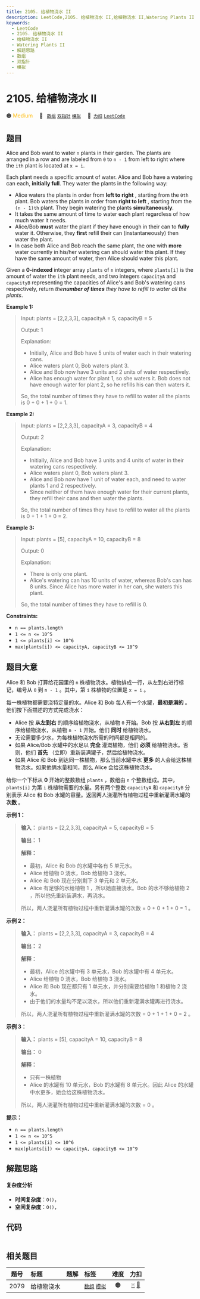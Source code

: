 ```yaml
---
title: 2105. 给植物浇水 II
description: LeetCode,2105. 给植物浇水 II,给植物浇水 II,Watering Plants II,解题思路,数组,双指针,模拟
keywords:
  - LeetCode
  - 2105. 给植物浇水 II
  - 给植物浇水 II
  - Watering Plants II
  - 解题思路
  - 数组
  - 双指针
  - 模拟
---
```


# 2105. 给植物浇水 II

🟠 <font color=#ffb800>Medium</font>&emsp; 🔖&ensp; [`数组`](/tag/array.md) [`双指针`](/tag/two-pointers.md) [`模拟`](/tag/simulation.md)&emsp; 🔗&ensp;[`力扣`](https://leetcode.cn/problems/watering-plants-ii) [`LeetCode`](https://leetcode.com/problems/watering-plants-ii)

## 题目

Alice and Bob want to water `n` plants in their garden. The plants are
arranged in a row and are labeled from `0` to `n - 1` from left to right where
the `ith` plant is located at `x = i`.

Each plant needs a specific amount of water. Alice and Bob have a watering can
each, **initially full**. They water the plants in the following way:

  * Alice waters the plants in order from **left to right** , starting from the `0th` plant. Bob waters the plants in order from **right to left** , starting from the `(n - 1)th` plant. They begin watering the plants **simultaneously**.
  * It takes the same amount of time to water each plant regardless of how much water it needs.
  * Alice/Bob **must** water the plant if they have enough in their can to **fully** water it. Otherwise, they **first** refill their can (instantaneously) then water the plant.
  * In case both Alice and Bob reach the same plant, the one with **more** water currently in his/her watering can should water this plant. If they have the same amount of water, then Alice should water this plant.

Given a **0-indexed** integer array `plants` of `n` integers, where
`plants[i]` is the amount of water the `ith` plant needs, and two integers
`capacityA` and `capacityB` representing the capacities of Alice's and Bob's
watering cans respectively, return _the**number of times** they have to refill
to water all the plants_.



**Example 1:**

> Input: plants = [2,2,3,3], capacityA = 5, capacityB = 5
> 
> Output: 1
> 
> Explanation:
> - Initially, Alice and Bob have 5 units of water each in their watering cans.
> - Alice waters plant 0, Bob waters plant 3.
> - Alice and Bob now have 3 units and 2 units of water respectively.
> - Alice has enough water for plant 1, so she waters it. Bob does not have enough water for plant 2, so he refills his can then waters it.
> 
> So, the total number of times they have to refill to water all the plants is 0 + 0 + 1 + 0 = 1.

**Example 2:**

> Input: plants = [2,2,3,3], capacityA = 3, capacityB = 4
> 
> Output: 2
> 
> Explanation:
> - Initially, Alice and Bob have 3 units and 4 units of water in their watering cans respectively.
> - Alice waters plant 0, Bob waters plant 3.
> - Alice and Bob now have 1 unit of water each, and need to water plants 1 and 2 respectively.
> - Since neither of them have enough water for their current plants, they refill their cans and then water the plants.
> 
> So, the total number of times they have to refill to water all the plants is 0 + 1 + 1 + 0 = 2.

**Example 3:**

> Input: plants = [5], capacityA = 10, capacityB = 8
> 
> Output: 0
> 
> Explanation:
> - There is only one plant.
> - Alice's watering can has 10 units of water, whereas Bob's can has 8 units. Since Alice has more water in her can, she waters this plant.
> 
> So, the total number of times they have to refill is 0.

**Constraints:**

  * `n == plants.length`
  * `1 <= n <= 10^5`
  * `1 <= plants[i] <= 10^6`
  * `max(plants[i]) <= capacityA, capacityB <= 10^9`


## 题目大意

Alice 和 Bob 打算给花园里的 `n` 株植物浇水。植物排成一行，从左到右进行标记，编号从 `0` 到 `n - 1` 。其中，第 `i`
株植物的位置是 `x = i` 。

每一株植物都需要浇特定量的水。Alice 和 Bob 每人有一个水罐，**最初是满的** 。他们按下面描述的方式完成浇水：

  *  Alice 按 **从左到右** 的顺序给植物浇水，从植物 `0` 开始。Bob 按 **从右到左** 的顺序给植物浇水，从植物 `n - 1` 开始。他们 **同时** 给植物浇水。
  * 无论需要多少水，为每株植物浇水所需的时间都是相同的。
  * 如果 Alice/Bob 水罐中的水足以 **完全** 灌溉植物，他们 **必须** 给植物浇水。否则，他们 **首先** （立即）重新装满罐子，然后给植物浇水。
  * 如果 Alice 和 Bob 到达同一株植物，那么当前水罐中水 **更多** 的人会给这株植物浇水。如果他俩水量相同，那么 Alice 会给这株植物浇水。

给你一个下标从 **0** 开始的整数数组 `plants` ，数组由 `n` 个整数组成。其中，`plants[i]` 为第 `i`
株植物需要的水量。另有两个整数 `capacityA` 和 `capacityB` 分别表示 Alice 和 Bob
水罐的容量。返回两人浇灌所有植物过程中重新灌满水罐的 **次数** 。



**示例 1：**

> 
> 
> 
> 
> 
> **输入：** plants = [2,2,3,3], capacityA = 5, capacityB = 5
> 
> **输出：** 1
> 
> **解释：**
> - 最初，Alice 和 Bob 的水罐中各有 5 单元水。
> - Alice 给植物 0 浇水，Bob 给植物 3 浇水。
> - Alice 和 Bob 现在分别剩下 3 单元和 2 单元水。
> - Alice 有足够的水给植物 1 ，所以她直接浇水。Bob 的水不够给植物 2 ，所以他先重新装满水，再浇水。
> 
> 所以，两人浇灌所有植物过程中重新灌满水罐的次数 = 0 + 0 + 1 + 0 = 1 。

**示例 2：**

> 
> 
> 
> 
> 
> **输入：** plants = [2,2,3,3], capacityA = 3, capacityB = 4
> 
> **输出：** 2
> 
> **解释：**
> - 最初，Alice 的水罐中有 3 单元水，Bob 的水罐中有 4 单元水。
> - Alice 给植物 0 浇水，Bob 给植物 3 浇水。
> - Alice 和 Bob 现在都只有 1 单元水，并分别需要给植物 1 和植物 2 浇水。
> - 由于他们的水量均不足以浇水，所以他们重新灌满水罐再进行浇水。
> 
> 所以，两人浇灌所有植物过程中重新灌满水罐的次数 = 0 + 1 + 1 + 0 = 2 。

**示例 3：**

> 
> 
> 
> 
> 
> **输入：** plants = [5], capacityA = 10, capacityB = 8
> 
> **输出：** 0
> 
> **解释：**
> - 只有一株植物
> - Alice 的水罐有 10 单元水，Bob 的水罐有 8 单元水。因此 Alice 的水罐中水更多，她会给这株植物浇水。
> 
> 所以，两人浇灌所有植物过程中重新灌满水罐的次数 = 0 。



**提示：**

  * `n == plants.length`
  * `1 <= n <= 10^5`
  * `1 <= plants[i] <= 10^6`
  * `max(plants[i]) <= capacityA, capacityB <= 10^9`


## 解题思路

#### 复杂度分析

- **时间复杂度**：`O()`，
- **空间复杂度**：`O()`，

## 代码

```javascript

```

## 相关题目

<!-- prettier-ignore -->
| 题号 | 标题 | 题解 | 标签 | 难度 | 力扣 |
| :------: | :------ | :------: | :------ | :------: | :------: |
| 2079 | 给植物浇水 |  |  [`数组`](/tag/array.md) [`模拟`](/tag/simulation.md) | 🟠 | [🀄️](https://leetcode.cn/problems/watering-plants) [🔗](https://leetcode.com/problems/watering-plants) |